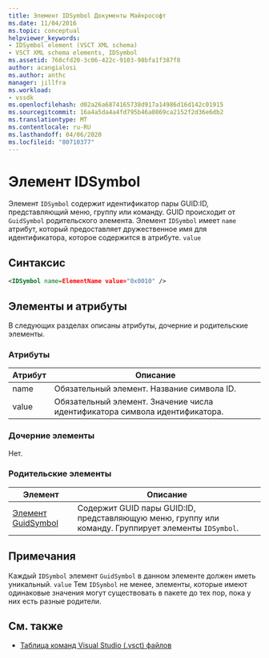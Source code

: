 ```yaml
---
title: Элемент IDSymbol Документы Майкрософт
ms.date: 11/04/2016
ms.topic: conceptual
helpviewer_keywords:
- IDSymbol element (VSCT XML schema)
- VSCT XML schema elements, IDSymbol
ms.assetid: 760cfd20-3c06-422c-9103-98bfa1f387f8
author: acangialosi
ms.author: anthc
manager: jillfra
ms.workload:
- vssdk
ms.openlocfilehash: d02a26a6874165738d917a14986d16d142c01915
ms.sourcegitcommit: 16a4a5da4a4fd795b46a0869ca2152f2d36e6db2
ms.translationtype: MT
ms.contentlocale: ru-RU
ms.lasthandoff: 04/06/2020
ms.locfileid: "80710377"
---
```

# <a name="idsymbol-element"></a>Элемент IDSymbol
Элемент `IDSymbol` содержит идентификатор пары GUID:ID, представляющий меню, группу или команду. GUID происходит от `GuidSymbol` родительского элемента. Элемент `IDSymbol` имеет `name` атрибут, который предоставляет дружественное имя для идентификатора, которое содержится в атрибуте. `value`

## <a name="syntax"></a>Синтаксис

```xml
<IDSymbol name=ElementName value="0x0010" />
```

## <a name="attributes-and-elements"></a>Элементы и атрибуты
 В следующих разделах описаны атрибуты, дочерние и родительские элементы.

### <a name="attributes"></a>Атрибуты

|Атрибут|Описание|
|---------------|-----------------|
|name|Обязательный элемент. Название символа ID.|
|value|Обязательный элемент. Значение числа идентификатора символа идентификатора.|

### <a name="child-elements"></a>Дочерние элементы
 Нет.

### <a name="parent-elements"></a>Родительские элементы

|Элемент|Описание|
|-------------|-----------------|
|[Элемент GuidSymbol](../extensibility/guidsymbol-element.md)|Содержит GUID пары GUID:ID, представляющую меню, группу или команду. Группирует элементы `IDSymbol`.|

## <a name="remarks"></a>Примечания
 Каждый `IDSymbol` элемент `GuidSymbol` в данном элементе должен иметь уникальный. `value` Тем `IDSymbol` не менее, элементы, которые имеют одинаковые значения могут существовать в пакете до тех пор, пока у них есть разные родители.

## <a name="see-also"></a>См. также
- [Таблица команд Visual Studio (.vsct) файлов](../extensibility/internals/visual-studio-command-table-dot-vsct-files.md)
